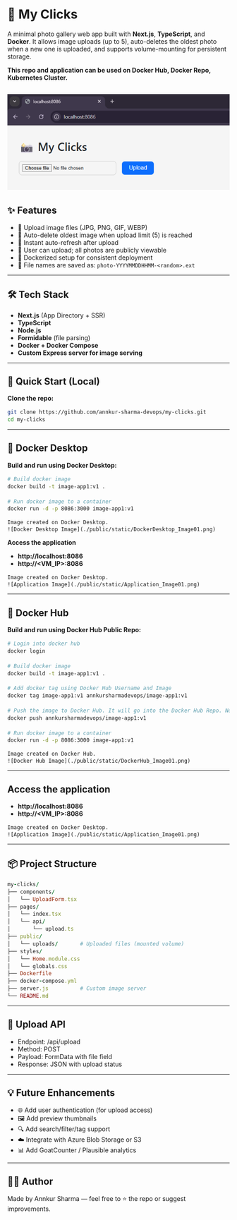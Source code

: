 # 📸 My Clicks

A minimal photo gallery web app built with **Next.js**, **TypeScript**, and **Docker**. It allows image uploads (up to 5), auto-deletes the oldest photo when a new one is uploaded, and supports volume-mounting for persistent storage.

**This repo and application can be used on Docker Hub, Docker Repo, Kubernetes Cluster.**

![My Clicks Screenshot](./public/static/Application_Image01.png) <!-- Optional screenshot -->
---
## ✨ Features

- 🔼 Upload image files (JPG, PNG, GIF, WEBP)
- 🧼 Auto-delete oldest image when upload limit (5) is reached
- 🚀 Instant auto-refresh after upload
- 🔐 User can upload; all photos are publicly viewable
- 🐳 Dockerized setup for consistent deployment
- 📁 File names are saved as: `photo-YYYYMMDDHHMM-<random>.ext`
---
## 🛠️ Tech Stack

- **Next.js** (App Directory + SSR)
- **TypeScript**
- **Node.js**
- **Formidable** (file parsing)
- **Docker + Docker Compose**
- **Custom Express server for image serving**
---
## 🚀 Quick Start (Local)

**Clone the repo:**
```bash
git clone https://github.com/annkur-sharma-devops/my-clicks.git
cd my-clicks
```
---
## 🐳 Docker Desktop

**Build and run using Docker Desktop:**
```bash
# Build docker image
docker build -t image-app1:v1 .

# Run docker image to a container
docker run -d -p 8086:3000 image-app1:v1
```
```
Image created on Docker Desktop.
![Docker Desktop Image](./public/static/DockerDesktop_Image01.png)
```

**Access the application**

- **http://localhost:8086**
- **http://<VM_IP>:8086**

```
Image created on Docker Desktop.
![Application Image](./public/static/Application_Image01.png)
```
---
## 🐳 Docker Hub

**Build and run using Docker Hub Public Repo:**
```bash
# Login into docker hub
docker login

# Build docker image
docker build -t image-app1:v1 .

# Add docker tag using Docker Hub Username and Image
docker tag image-app1:v1 annkursharmadevops/image-app1:v1

# Push the image to Docker Hub. It will go into the Docker Hub Repo. Now it can be pulled by docker commands.
docker push annkursharmadevops/image-app1:v1

# Run docker image to a container
docker run -d -p 8086:3000 image-app1:v1
```
```
Image created on Docker Hub.
![Docker Hub Image](./public/static/DockerHub_Image01.png)
```
---
## Access the application

- **http://localhost:8086**
- **http://<VM_IP>:8086**

```
Image created on Docker Desktop.
![Application Image](./public/static/Application_Image01.png)
```
---
## 📦 Project Structure
```ruby
my-clicks/
├── components/
│   └── UploadForm.tsx
├── pages/
│   └── index.tsx
│   └── api/
│       └── upload.ts
├── public/
│   └── uploads/       # Uploaded files (mounted volume)
├── styles/
│   └── Home.module.css
│   └── globals.css
├── Dockerfile
├── docker-compose.yml
├── server.js          # Custom image server
└── README.md
```
---
## 📄 Upload API

- Endpoint: /api/upload
- Method: POST
- Payload: FormData with file field
- Response: JSON with upload status
---
## 💡 Future Enhancements

- 🌐 Add user authentication (for upload access)
- 🖼️ Add preview thumbnails
- 🔍 Add search/filter/tag support
- ☁️ Integrate with Azure Blob Storage or S3
- 📊 Add GoatCounter / Plausible analytics

---

## 👨‍💻 Author

Made by Annkur Sharma — feel free to ⭐ the repo or suggest improvements.
